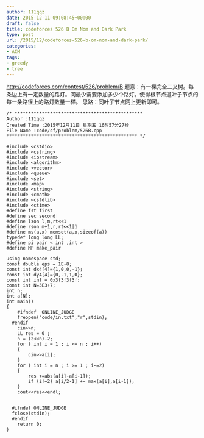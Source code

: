 ```yaml
---
author: 111qqz
date: 2015-12-11 09:08:45+00:00
draft: false
title: codeforces 526 B Om Nom and Dark Park
type: post
url: /2015/12/codeforces-526-b-om-nom-and-dark-park/
categories:
- ACM
tags:
- greedy
- tree
---
```


http://codeforces.com/contest/526/problem/B
题意：有一棵完全二叉树。每条边上有一定数量的路灯。问最少需要添加多少个路灯。使得根节点道叶子节点的每一条路径上的路灯数量一样。
思路：同叶子节点网上更新即可。
 

    
    /* ***********************************************
    Author :111qqz
    Created Time :2015年12月11日 星期五 16时57分27秒
    File Name :code/cf/problem/526B.cpp
    ************************************************ */
    
    #include <cstdio>
    #include <cstring>
    #include <iostream>
    #include <algorithm>
    #include <vector>
    #include <queue>
    #include <set>
    #include <map>
    #include <string>
    #include <cmath>
    #include <cstdlib>
    #include <ctime>
    #define fst first
    #define sec second
    #define lson l,m,rt<<1
    #define rson m+1,r,rt<<1|1
    #define ms(a,x) memset(a,x,sizeof(a))
    typedef long long LL;
    #define pi pair < int ,int >
    #define MP make_pair
    
    using namespace std;
    const double eps = 1E-8;
    const int dx4[4]={1,0,0,-1};
    const int dy4[4]={0,-1,1,0};
    const int inf = 0x3f3f3f3f;
    const int N=3E3+7;
    int n;
    int a[N];
    int main()
    {
    	#ifndef  ONLINE_JUDGE 
    	freopen("code/in.txt","r",stdin);
      #endif
    	cin>>n;
    	LL res = 0 ;
    	n = (2<<n)-2;
    	for ( int i = 1 ; i <= n ; i++)
    	{
    	    cin>>a[i];
    	}
    	for ( int i = n ; i >= 1 ; i-=2)
    	{
    	    res +=abs(a[i]-a[i-1]);
    	    if (i!=2) a[i/2-1] += max(a[i],a[i-1]);
    	}
    	cout<<res<<endl;
    
    
      #ifndef ONLINE_JUDGE  
      fclose(stdin);
      #endif
        return 0;
    }
    




